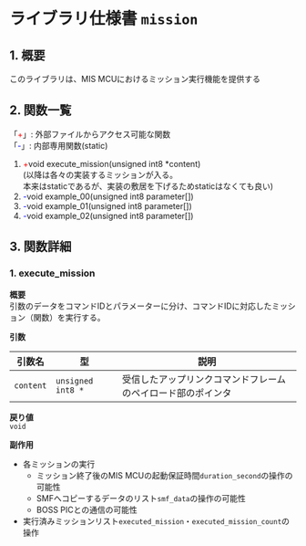 # ライブラリ仕様書 `mission`

## 1. 概要
このライブラリは、MIS MCUにおけるミッション実行機能を提供する

## 2. 関数一覧
「<span style="color:red;">+</span>」: 外部ファイルからアクセス可能な関数<br>
「<span style="color:blue;">-</span>」: 内部専用関数(static)

1. <span style="color:red;">+</span>void execute_mission(unsigned int8 *content) <br>
(以降は各々の実装するミッションが入る。<br>本来はstaticであるが、実装の敷居を下げるためstaticはなくても良い)
1. <span style="color:blue;">-</span>void example_00(unsigned int8 parameter[])
2. <span style="color:blue;">-</span>void example_01(unsigned int8 parameter[])
3. <span style="color:blue;">-</span>void example_02(unsigned int8 parameter[])

## 3. 関数詳細
### 1. execute_mission

**概要**  
引数のデータをコマンドIDとパラメーターに分け、コマンドIDに対応したミッション（関数）を実行する。

**引数**

| 引数名 | 型 | 説明 |
| - | - | - |
| `content` | `unsigned int8 *` | 受信したアップリンクコマンドフレームのペイロード部のポインタ |

**戻り値**  
`void`

**副作用**  
- 各ミッションの実行
  - ミッション終了後のMIS MCUの起動保証時間`duration_second`の操作の可能性
  - SMFへコピーするデータのリスト`smf_data`の操作の可能性
  - BOSS PICとの通信の可能性
- 実行済みミッションリスト`executed_mission`・`executed_mission_count`の操作 